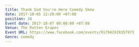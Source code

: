 ```yaml
---
title: Thank God You're Here Comedy Show
date: 2017-10-05 12:20:00 +07:00
position: 34
Event date: 2017-10-07 00:00:00 +07:00
Venue: The Rotten Grapes
Event URL: https://www.facebook.com/events/917942928357973
Genre: comedy
---
```


